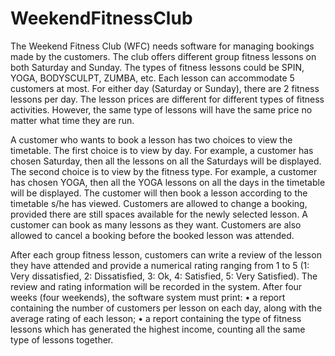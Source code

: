 # WeekendFitnessClub
The Weekend Fitness Club (WFC) needs software for managing bookings made by the customers. The club offers different group fitness lessons on both Saturday and Sunday. The types of fitness lessons could be SPIN, YOGA, BODYSCULPT, ZUMBA, etc. Each lesson can accommodate 5 customers at most. For either day (Saturday or Sunday), there are 2 fitness lessons per day. The lesson prices are different for different types of fitness activities. However, the same type of lessons will have the same price no matter what time they are run.

A customer who wants to book a lesson has two choices to view the timetable.  The first choice is to view by day. For example, a customer has chosen  Saturday, then all the lessons on all the Saturdays  will be displayed. The second choice is to view by the fitness type. For example, a customer  has chosen YOGA,  then all the YOGA lessons on all the days in the timetable will be displayed. The customer will then book a lesson according to the timetable  s/he has viewed. Customers  are allowed  to change a booking,  provided  there are still spaces available for the newly selected lesson. A customer can book as many lessons as they want. Customers are also allowed to cancel a booking before the booked lesson was attended.

After each group fitness lesson, customers can write a review of the lesson they have attended and provide a numerical rating ranging from 1 to 5 (1: Very dissatisfied, 2: Dissatisfied,  3: Ok, 4:  Satisfied, 5: Very Satisfied). The review and rating information will be recorded in the system. After four weeks (four weekends), the software system must print:
•	a report containing the number of customers per lesson on each day, along with the average rating of each lesson;
•	a report containing  the type of fitness lessons  which has generated  the highest income, counting all the same type of lessons together.

